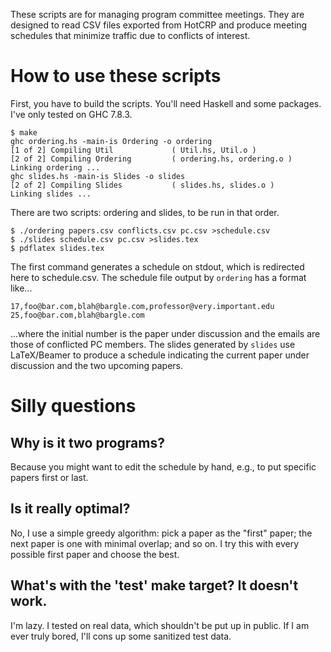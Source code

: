 These scripts are for managing program committee meetings. They are
designed to read CSV files exported from HotCRP and produce meeting
schedules that minimize traffic due to conflicts of interest.

# How to use these scripts

First, you have to build the scripts. You'll need Haskell and some packages. I've only tested on GHC 7.8.3.

```
$ make
ghc ordering.hs -main-is Ordering -o ordering
[1 of 2] Compiling Util             ( Util.hs, Util.o )
[2 of 2] Compiling Ordering         ( ordering.hs, ordering.o )
Linking ordering ...
ghc slides.hs -main-is Slides -o slides
[2 of 2] Compiling Slides           ( slides.hs, slides.o )
Linking slides ...
```

There are two scripts: ordering and slides, to be run in that order.

```
$ ./ordering papers.csv conflicts.csv pc.csv >schedule.csv
$ ./slides schedule.csv pc.csv >slides.tex
$ pdflatex slides.tex
```

The first command generates a schedule on stdout, which is redirected
here to schedule.csv. The schedule file output by `ordering` has a format like...

```
17,foo@bar.com,blah@bargle.com,professor@very.important.edu
25,foo@bar.com,blah@bargle.com
```

...where the initial number is the paper under discussion and the
emails are those of conflicted PC members. The slides generated by
`slides` use LaTeX/Beamer to produce a schedule indicating the current
paper under discussion and the two upcoming papers.

# Silly questions

## Why is it two programs?

Because you might want to edit the schedule by hand, e.g., to put
specific papers first or last.

## Is it really optimal?

No, I use a simple greedy algorithm: pick a paper as the "first"
paper; the next paper is one with minimal overlap; and so on. I try
this with every possible first paper and choose the best.

## What's with the 'test' make target? It doesn't work.

I'm lazy. I tested on real data, which shouldn't be put up in
public. If I am ever truly bored, I'll cons up some sanitized test
data.
